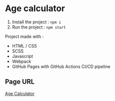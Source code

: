 # Age calculator

1) Install the project : `npm i`
2) Run the project : `npm start`

Project made with :

* HTML / CSS
* SCSS
* Javascript
* Webpack
* GitHub Pages with GitHub Actions CI/CD pipeline

## Page URL

[Age Calculator](https://amel-selmane.github.io/age-calculator/)
